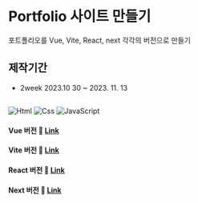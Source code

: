 # Portfolio 사이트 만들기

포트폴리오를 Vue, Vite, React, next 각각의 버전으로 만들기
## 제작기간
- 2week 2023.10 30 ~ 2023. 11. 13

##
<img alt="Html" src ="https://img.shields.io/badge/HTML5-E34F26.svg?&style=for-the-badge&logo=HTML5&logoColor=white"/> <img alt="Css" src ="https://img.shields.io/badge/CSS3-1572B6.svg?&style=for-the-badge&logo=CSS3&logoColor=white"/> <img alt="JavaScript" src ="https://img.shields.io/badge/JavaScriipt-F7DF1E.svg?&style=for-the-badge&logo=JavaScript&logoColor=black"/> 

#### Vue 버전 🍒 [Link](https://vue-project2023-hoons.vercel.app/)

#### Vite 버전 💎 [Link](https://vite-project-2023.netlify.app/)

#### React 버전 💚 [Link](https://hoons-react-project-aaa3b.web.app/)

#### Next 버전 🏅 [Link](https://next-project02.vercel.app/)

